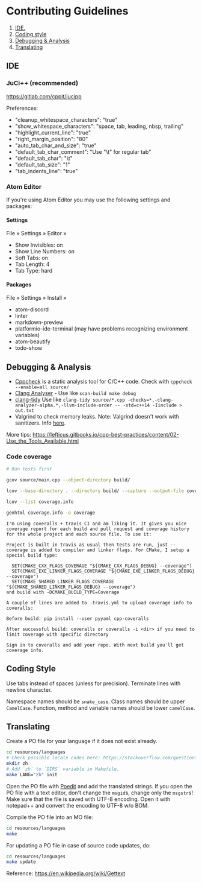 # Contributing Guidelines

1. [ IDE. ](#ide)
2. [ Coding style ](#code_style)
3. [Debugging & Analysis](#debug)
4. [Translating](#translating)

<a name="ide"></a>
## IDE

### JuCi++ (recommended)

https://gitlab.com/cppit/jucipp

Preferences:

-   "cleanup_whitespace_characters": "true"
-   "show_whitespace_characters": "space, tab, leading, nbsp, trailing"
-   "highlight_current_line": "true"
-   "right_margin_position": "80"
-   "auto_tab_char_and_size": "true"
-   "default_tab_char_comment": "Use \"\t\" for regular tab"
-   "default_tab_char": "\t"
-   "default_tab_size": "1"
-   "tab_indents_line": "true"

### Atom Editor

If you're using Atom Editor you may use the following settings and packages:

#### Settings

File » Settings » Editor »

-   Show Invisibles: on
-   Show Line Numbers: on
-   Soft Tabs: on
-   Tab Length: 4
-   Tab Type: hard

#### Packages

File » Settings » Install »

-   atom-discord
-   linter
-   markdown-preview
-   platformio-ide-terminal (may have problems recognizing environment variables)
-   atom-beautify
-   todo-show

<a name="debug"></a>
## Debugging & Analysis

- [Cppcheck](http://cppcheck.sourceforge.net/) is a static analysis tool for C/C++ code.
  Check with `cppcheck --enable=all source/`
- [Clang Analyser](https://wiki.archlinux.org/index.php/clang#Using_the_Static_Analyzer) - Use like `scan-build make debug`
- [clang-tidy](http://www.labri.fr/perso/fleury/posts/programming/using-clang-tidy-and-clang-format.html)
  Use like `clang-tidy source/*.cpp -checks=*,-clang-analyzer-alpha.*,-llvm-include-order -- -std=c++14 -Iinclude > out.txt`
- Valgrind to check memory leaks.
  Note: Valgrind doesn't work with sanitizers. Info [here](https://stackoverflow.com/questions/42079091/valgrind-gcc-6-2-0-and-fsanitize-address).

More tips: https://lefticus.gitbooks.io/cpp-best-practices/content/02-Use_the_Tools_Available.html

### Code coverage

```sh
# Run tests first

gcov source/main.cpp --object-directory build/

lcov --base-directory . --directory build/ --capture --output-file coverage.info

lcov --list coverage.info

genhtml coverage.info -o coverage
```

```
I'm using coveralls + travis CI and am liking it. It gives you nice coverage report for each build and pull request and coverage history for the whole project and each source file. To use it:

Project is built in travis as usual then tests are run, just --coverage is added to compiler and linker flags. For CMake, I setup a special build type:

  SET(CMAKE_CXX_FLAGS_COVERAGE "${CMAKE_CXX_FLAGS_DEBUG} --coverage")
  SET(CMAKE_EXE_LINKER_FLAGS_COVERAGE "${CMAKE_EXE_LINKER_FLAGS_DEBUG} --coverage")
  SET(CMAKE_SHARED_LINKER_FLAGS_COVERAGE "${CMAKE_SHARED_LINKER_FLAGS_DEBUG} --coverage")
and build with -DCMAKE_BUILD_TYPE=Coverage

A couple of lines are added to .travis.yml to upload coverage info to coveralls:

Before build: pip install --user pyyaml cpp-coveralls

After successful build: coveralls or coveralls -i <dir> if you need to limit coverage with specific directory

Sign in to coveralls and add your repo. With next build you'll get coverage info.
```



<a name="code_style"></a>

## Coding Style

Use tabs instead of spaces (unless for precision). Terminate lines with newline character.

Namespace names should be `snake_case`.
Class names should be upper `CamelCase`.
Function, method and variable names should be lower `camelCase`.

<a name="translating"></a>

## Translating

Create a PO file for your language if it does not exist already.

```sh
cd resources/languages
# Check possible locale codes here: https://stackoverflow.com/questions/29198907/how-to-get-the-locale-for-a-specified-currency
mkdir zh
# Add `zh` to `DIRS` variable in Makefile.
make LANG="zh" init
```

Open the PO file with [Poedit](https://poedit.net/) and add the translated strings. If you open the PO file with a text editor, don't change the `msgid`s, change only the `msgstr`s! Make sure that the file is saved with UTF-8 encoding. Open it with notepad++ and convert the encoding to UTF-8 w/o BOM.

Compile the PO file into an MO file:

```sh
cd resources/languages
make
```

For updating a PO file in case of source code updates, do:

```sh
cd resources/languages
make update
```

Reference: <https://en.wikipedia.org/wiki/Gettext>